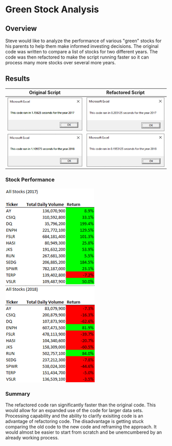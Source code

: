 # Green Stock Analysis

## Overview
Steve would like to analyze the performance of various "green" stocks for his parents to help them make informed investing decisions.  The original code was written to compare a list of stocks for two different years.  The code was then refactored to make the script running faster so it can process many more stocks over several more years.    

## Results

Original Script | Refactored Script
----------------|------------------
![Original_2017](Resources/2017_runtime_original.png) | ![Refactored_2017](Resources/2017_runtime_refactored.png)
![Original_2018](Resources/2018_runtime_original.png) | ![Refactored_2018](Resources/2018_runtime_refactored.png)

### Stock Performance

![2017](Resources/all_stocks_2017.png) ![2018](Resources/all_stocks_2018.png)

### Summary

The refactored code ran significantly faster than the original code.  This would allow for an expanded use of the code for larger data sets.  Processing capability and the ability to clarify exisiting code is an advantage of refactoring code.  The disadvantage is getting stuck comparing the old code to the new code and reframing the approach.  It would almost be easier to start from scratch and be unemcumbered by an already working process.  
